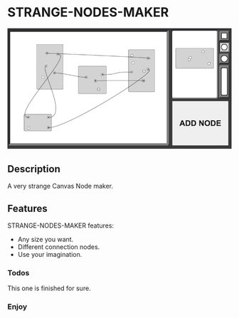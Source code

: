 # STRANGE-NODES-MAKER

![alt text](https://github.com/LeadShuriken/strange-nodes-maker/blob/main/Screenshot%202021-04-23%20at%2023.10.07.png?raw=true)

## Description

A very strange Canvas Node maker.

## Features

STRANGE-NODES-MAKER features:

  * Any size you want.
  * Different connection nodes.
  * Use your imagination.

### Todos

This one is finished for sure.

### Enjoy
